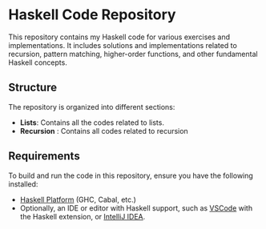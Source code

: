 # Haskell Code Repository

This repository contains my Haskell code for various exercises and implementations. It includes solutions and implementations related to recursion, pattern matching, higher-order functions, and other fundamental Haskell concepts.

## Structure

The repository is organized into different sections:

- **Lists**: Contains all the codes related to lists.
- **Recursion** : Contains all codes related to recursion

## Requirements

To build and run the code in this repository, ensure you have the following installed:

- [Haskell Platform](https://www.haskell.org/platform/) (GHC, Cabal, etc.)
- Optionally, an IDE or editor with Haskell support, such as [VSCode](https://code.visualstudio.com/) with the Haskell extension, or [IntelliJ IDEA](https://www.jetbrains.com/idea/).
